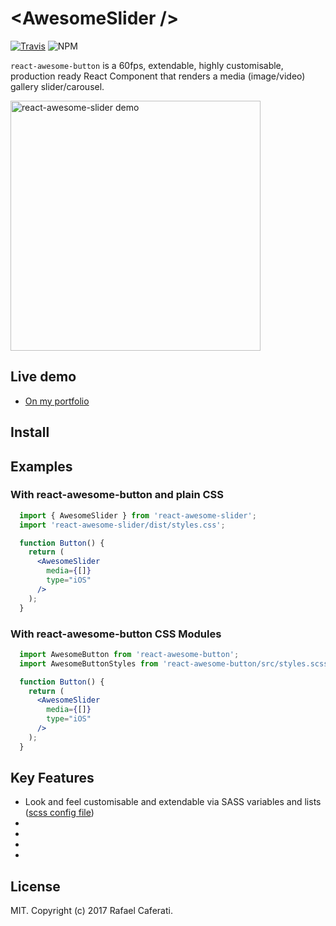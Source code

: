 # &lt;AwesomeSlider /&gt;

[![Travis](https://img.shields.io/travis/rcaferati/react-awesome-slider/master.svg)](https://travis-ci.org/rcaferati/react-awesome-slider) ![NPM](https://img.shields.io/npm/v/react-awesome-slider.svg)

`react-awesome-button` is a 60fps, extendable, highly customisable, production ready React Component that renders a media (image/video) gallery slider/carousel.

[<img width="400" alt="react-awesome-slider demo" src="https://github.com/rcaferati/react-awesome-slider/blob/master/demo/public/images/demo-lettering.gif?raw=true">](https://caferati.me/demo/react-awesome-slider)

## Live demo

+ <a title="Live demo" href="https://caferati.me/demo/react-awesome-slider" target="_blank">On my portfolio</a>

## Install

## Examples

### With react-awesome-button and plain CSS
```jsx
  import { AwesomeSlider } from 'react-awesome-slider';
  import 'react-awesome-slider/dist/styles.css';

  function Button() {
    return (
      <AwesomeSlider
        media={[]}
        type="iOS"
      />
    );
  }
```

### With react-awesome-button CSS Modules
```jsx
  import AwesomeButton from 'react-awesome-button';
  import AwesomeButtonStyles from 'react-awesome-button/src/styles.scss'

  function Button() {
    return (
      <AwesomeSlider
        media={[]}
        type="iOS"
      />
    );
  }
```

## Key Features

+ Look and feel customisable and extendable via SASS variables and lists ([scss config file](https://github.com/rcaferati/react-awesome-slider/blob/master/src/styles))
+
+
+
+

## License

MIT. Copyright (c) 2017 Rafael Caferati.
